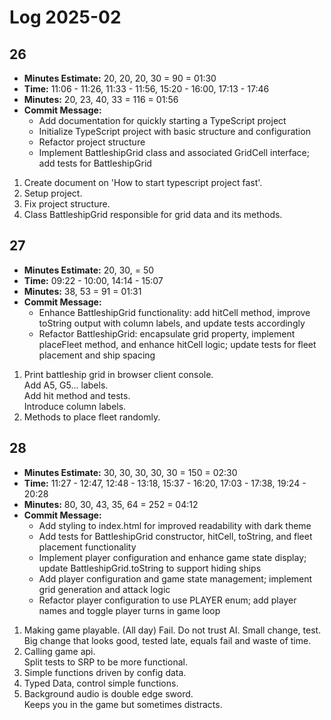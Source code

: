 # Log 2025-02

## 26

- **Minutes Estimate:** 20, 20, 20, 30 = 90 = 01:30
- **Time:** 11:06 - 11:26, 11:33 - 11:56, 15:20 - 16:00, 17:13 - 17:46
- **Minutes:** 20, 23, 40, 33 = 116 = 01:56
- **Commit Message:**
  - Add documentation for quickly starting a TypeScript project
  - Initialize TypeScript project with basic structure and configuration
  - Refactor project structure
  - Implement BattleshipGrid class and associated GridCell interface; add tests for BattleshipGrid

1. Create document on 'How to start typescript project fast'.
2. Setup project.
3. Fix project structure.
4. Class BattleshipGrid responsible for grid data and its methods.

## 27

- **Minutes Estimate:** 20, 30, = 50
- **Time:** 09:22 - 10:00, 14:14 - 15:07
- **Minutes:** 38, 53 = 91 = 01:31
- **Commit Message:**
  - Enhance BattleshipGrid functionality: add hitCell method, improve toString output with column labels, and update tests accordingly
  - Refactor BattleshipGrid: encapsulate grid property, implement placeFleet method, and enhance hitCell logic; update tests for fleet placement and ship spacing

1. Print battleship grid in browser client console.  
   Add A5, G5... labels.  
   Add hit method and tests.  
   Introduce column labels.  
2. Methods to place fleet randomly.

## 28

- **Minutes Estimate:** 30, 30, 30, 30, 30 = 150 = 02:30
- **Time:** 11:27 - 12:47, 12:48 - 13:18, 15:37 - 16:20, 17:03 - 17:38, 19:24 - 20:28
- **Minutes:** 80, 30, 43, 35, 64 = 252 = 04:12
- **Commit Message:**
  - Add styling to index.html for improved readability with dark theme
  - Add tests for BattleshipGrid constructor, hitCell, toString, and fleet placement functionality
  - Implement player configuration and enhance game state display; update BattleshipGrid.toString to support hiding ships
  - Add player configuration and game state management; implement grid generation and attack logic
  - Refactor player configuration to use PLAYER enum; add player names and toggle player turns in game loop

1. Making game playable. (All day)
   Fail. Do not trust AI. Small change, test.  
   Big change that looks good, tested late, equals fail and waste of time.  
2. Calling game api.  
   Split tests to SRP to be more functional.  
3. Simple functions driven by config data.  
4. Typed Data, control simple functions.  
5. Background audio is double edge sword.  
   Keeps you in the game but sometimes distracts.
